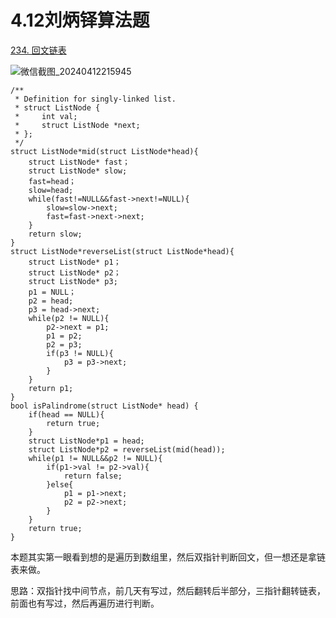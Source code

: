 # 4.12刘炳铎算法题

[234. 回文链表](https://leetcode.cn/problems/palindrome-linked-list/)

![微信截图_20240412215945](https://gitee.com/liu-bingduo/pic-bed/raw/master/img/%E5%BE%AE%E4%BF%A1%E6%88%AA%E5%9B%BE_20240412215945.png)

```
/**
 * Definition for singly-linked list.
 * struct ListNode {
 *     int val;
 *     struct ListNode *next;
 * };
 */
struct ListNode*mid(struct ListNode*head){
    struct ListNode* fast；
    struct ListNode* slow;
    fast=head；
    slow=head;
    while(fast!=NULL&&fast->next!=NULL){
        slow=slow->next;
        fast=fast->next->next;
    }
    return slow;
}
struct ListNode*reverseList(struct ListNode*head){
    struct ListNode* p1；
    struct ListNode* p2；
    struct ListNode* p3;
    p1 = NULL；
    p2 = head;
    p3 = head->next;
    while(p2 != NULL){
        p2->next = p1;
        p1 = p2;
        p2 = p3;
        if(p3 != NULL){
        	p3 = p3->next;
        }  
    }
    return p1;
}
bool isPalindrome(struct ListNode* head) {
    if(head == NULL){
    	return true;
    } 
    struct ListNode*p1 = head;
    struct ListNode*p2 = reverseList(mid(head));
    while(p1 != NULL&&p2 != NULL){
        if(p1->val != p2->val){
            return false;
        }else{
            p1 = p1->next;
            p2 = p2->next;
        }
    }
    return true;
}
```

本题其实第一眼看到想的是遍历到数组里，然后双指针判断回文，但一想还是拿链表来做。

思路：双指针找中间节点，前几天有写过，然后翻转后半部分，三指针翻转链表，前面也有写过，然后再遍历进行判断。